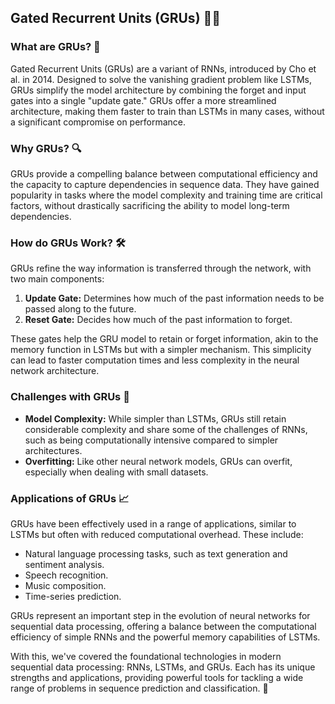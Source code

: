 ## Gated Recurrent Units (GRUs) 🧠💡

### What are GRUs? 🤔

Gated Recurrent Units (GRUs) are a variant of RNNs, introduced by Cho et al. in 2014. Designed to solve the vanishing gradient problem like LSTMs, GRUs simplify the model architecture by combining the forget and input gates into a single "update gate." GRUs offer a more streamlined architecture, making them faster to train than LSTMs in many cases, without a significant compromise on performance.

### Why GRUs? 🔍

GRUs provide a compelling balance between computational efficiency and the capacity to capture dependencies in sequence data. They have gained popularity in tasks where the model complexity and training time are critical factors, without drastically sacrificing the ability to model long-term dependencies.

### How do GRUs Work? 🛠️

GRUs refine the way information is transferred through the network, with two main components:

1. **Update Gate:** Determines how much of the past information needs to be passed along to the future.
2. **Reset Gate:** Decides how much of the past information to forget.

These gates help the GRU model to retain or forget information, akin to the memory function in LSTMs but with a simpler mechanism. This simplicity can lead to faster computation times and less complexity in the neural network architecture.

### Challenges with GRUs 🚧

- **Model Complexity:** While simpler than LSTMs, GRUs still retain considerable complexity and share some of the challenges of RNNs, such as being computationally intensive compared to simpler architectures.
- **Overfitting:** Like other neural network models, GRUs can overfit, especially when dealing with small datasets.

### Applications of GRUs 📈

GRUs have been effectively used in a range of applications, similar to LSTMs but often with reduced computational overhead. These include:

- Natural language processing tasks, such as text generation and sentiment analysis.
- Speech recognition.
- Music composition.
- Time-series prediction.

GRUs represent an important step in the evolution of neural networks for sequential data processing, offering a balance between the computational efficiency of simple RNNs and the powerful memory capabilities of LSTMs.

With this, we've covered the foundational technologies in modern sequential data processing: RNNs, LSTMs, and GRUs. Each has its unique strengths and applications, providing powerful tools for tackling a wide range of problems in sequence prediction and classification. 🚀
